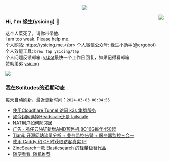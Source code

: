 <p align="center">
    <img align="center" src="https://github-profile-trophy.vercel.app/?username=ysicing&title=Star,Follower,Commit,Issue" style="max-width:100%;">
</p>

<img align="right" src="https://github-readme-stats.vercel.app/api?username=ysicing&show_icons=true&icon_color=805AD5&text_color=718096&bg_color=ffffff&hide_title=true" />


### Hi, I'm 缘生(ysicing) 👋

<!--
**ysicing/ysicing** is a ✨ _special_ ✨ repository because its `README.md` (this file) appears on your GitHub profile.

Here are some ideas to get you started:

- 🔭 I’m currently working on ...
- 🌱 I’m currently learning ...
- 👯 I’m looking to collaborate on ...
- 🤔 I’m looking for help with ...
- 💬 Ask me about ...
- 📫 How to reach me: ...
- 😄 Pronouns: ...
- ⚡ Fun fact: ...
- 🌈 I'm currently working on ... 😎
- 🐳 I’m currently learning go\k8s source code. 😅
- 🤔 I'm thinking about how to make more more money 😁.
- 💬 Ask me about `lao biao`
- 📫 How to reach me: mail [i@ysicing.me](mailto:i@ysicing.me) or blog [ysicing.me](https://ysicing.me) 
- sponsor: [ysicing](https://afdian.net/@ysicing)

-->

这个人菜死了，请你带带他.</br>
I am too weak. Please help me.</br>
个人网站: https://ysicing.me.</br>
个人微信公众号: 缘生小助手(@ergobot)</br>
个人效能工具: `brew tap ysicing/tap`</br>
个人问题反馈邮箱:  [ysbot](mailto:ysbot@12306.work)最快一个工作日回复，如果记得看邮箱</br>
赞助弟弟 [ysicing](https://sponsor.ysicing.net/)

![](https://komarev.com/ghpvc/?username=ysicing&color=green)

<!--events start -->

### 我在[Solitudes](https://ysicing.me)的近期动态

每天自动刷新，最近更新时间：`2024-03-03 00:04:55`

*  [使用Cloudflare Tunnel 访问 k3s 集群服务](https://ysicing.me/cloudflare-tunnel-k3s/v1)
*  [如今组网选择Headscale还是Tailscale](https://ysicing.me/tailscale_vs_headscale/v1)
*  [NAT用户如何防邻居](https://ysicing.me/natvps-user-guide/v1)
*  [广告 · 鸡仔云NAT新增AMD预售机,8C16G每年450起](https://ysicing.me/ad/bigchick-ipv6-vps-amd001e/v1)
*  [Tianji: 开源网站流量分析 + 业务监控告警 + 服务器监控三合一](https://ysicing.me/tools/tianji/v1)
*  [使用 Caddy 和 CF 时获取访客真实 IP](https://ysicing.me/caddy-cloudflare-realip/v1)
*  [ZincSearch一款 Elasticsearch 的轻量级替代品](https://ysicing.me/tools/zincsearch/v1)
*  [随便看看, 随机推荐](https://ysicing.me/random/)


<!--events end -->
